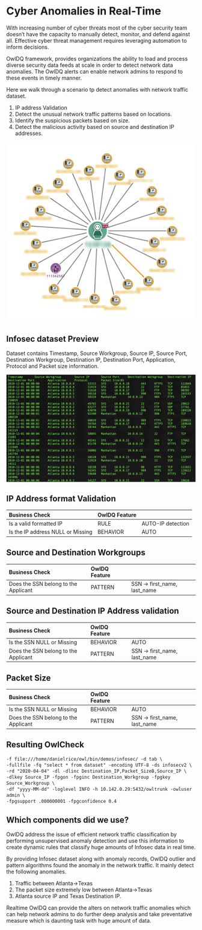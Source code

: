 # Cyber Anomalies in Real-Time

With increasing number of cyber threats most of the cyber security team doesn’t have the capacity to manually detect, monitor, and defend against all. Effective cyber threat management requires leveraging automation to inform decisions. 

OwlDQ framework, provides organizations the ability to load and process diverse security data feeds at scale in order to detect network data anomalies. The OwlDQ alerts can enable network admins to respond to these events in timely manner.

Here we walk through a scenario tp detect anomalies with network traffic dataset.  

1. IP address Validation
2. Detect the unusual network traffic patterns based on locations.
3. Identify the suspicious packets based on size.
4. Detect the malicious activity based on source and destination IP addresses.

![](../.gitbook/assets/cyber-anomaly-detection-4.png)

## Infosec dataset Preview

Dataset contains Timestamp, Source Workgroup, Source IP, Source Port, Destination Workgroup, Destination IP, Destination Port, Application, Protocol and Packet size information.

![](../.gitbook/assets/sample_infosec_data.png)

##  IP Address format Validation

| Business Check | OwlDQ Feature |  |
| :--- | :--- | :--- |
| Is a valid formatted IP | RULE | AUTO-IP detection |
| Is the IP address NULL or Missing | BEHAVIOR | AUTO |

## Source and Destination Workgroups

| Business Check | OwlDQ Feature |  |
| :--- | :--- | :--- |
| Does the SSN belong to the Applicant | PATTERN | SSN -&gt; first\_name, last\_name |

## Source and Destination IP Address validation

| Business Check | OwlDQ Feature |  |
| :--- | :--- | :--- |
| Is the SSN NULL or Missing | BEHAVIOR | AUTO |
| Does the SSN belong to the Applicant | PATTERN | SSN -&gt; first\_name, last\_name |

## Packet Size

| Business Check | OwlDQ Feature |  |
| :--- | :--- | :--- |
| Is the SSN NULL or Missing | BEHAVIOR | AUTO |
| Does the SSN belong to the Applicant | PATTERN | SSN -&gt; first\_name, last\_name |



## Resulting OwlCheck

```text
-f file:///home/danielrice/owl/bin/demos/infosec/ -d tab \
-fullfile -fq "select * from dataset" -encoding UTF-8 -ds infosecv2 \
-rd "2020-04-04" -dl -dlinc Destination_IP,Packet_SizeB,Source_IP \
-dlkey Source_IP -fpgon -fpginc Destination_Workgroup -fpgkey Source_Workgroup \
-df "yyyy-MM-dd" -loglevel INFO -h 10.142.0.29:5432/owltrunk -owluser admin \
-fpgsupport .000000001 -fpgconfidence 0.4 
```

## Which components did we use?

OwlDQ address the issue of efficient network traffic classification by performing unsupervised anomaly detection and use this information to create dynamic rules that classify huge amounts of Infosec data in real time. 

By providing Infosec dataset along with anomaly records, OwlDQ  outlier and pattern algorithms found the anomaly in the network traffic. It mainly detect the following anomalies.

1. Traffic between Atlanta-&gt;Texas
2. The packet size extremely low between Atlanta-&gt;Texas
3. Atlanta source IP and Texas Destination IP. 

Realtime OwlDQ can provide the alters on network traffic anomalies which can help network admins to do further deep analysis and take preventative measure which is daunting task with huge amount of data.





## 



